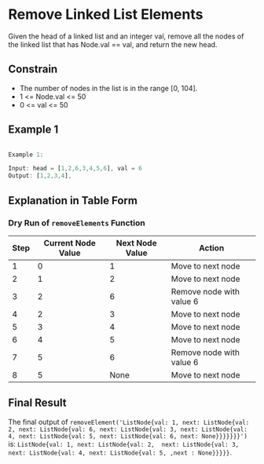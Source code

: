 

# Remove Linked List Elements

Given the head of a linked list and an integer val, remove all the nodes of the linked list that has Node.val == val, and return the new head.


## Constrain


- The number of nodes in the list is in the range [0, 104].
- 1 <= Node.val <= 50
- 0 <= val <= 50




## Example 1

```javascript

Example 1:

Input: head = [1,2,6,3,4,5,6], val = 6
Output: [1,2,3,4],

```





## Explanation in Table Form

### Dry Run of `removeElements` Function

| Step | Current Node Value | Next Node Value | Action |
|------|--------------------|-----------------|--------|
| 1    | 0                  | 1               | Move to next node |
| 2    | 1                  | 2               | Move to next node |
| 3    | 2                  | 6               | Remove node with value 6 |
| 4    | 2                  | 3               | Move to next node |
| 5    | 3                  | 4               | Move to next node |
| 6    | 4                  | 5               | Move to next node |
| 7    | 5                  | 6               | Remove node with value 6 |
| 8    | 5                  | None            | Move to next node |


## Final Result

The final output of `removeElement('ListNode{val: 1, next: ListNode{val: 2, next: ListNode{val: 6, next: ListNode{val: 3, next: ListNode{val: 4, next: ListNode{val: 5, next: ListNode{val: 6, next: None}}}}}}}')` is: `ListNode{val: 1, next: ListNode{val: 2,  next: ListNode{val: 3, next: ListNode{val: 4, next: ListNode{val: 5, ,next : None}}}}}`.
